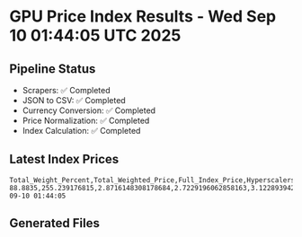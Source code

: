 # GPU Price Index Results - Wed Sep 10 01:44:05 UTC 2025

## Pipeline Status
- Scrapers: ✅ Completed
- JSON to CSV: ✅ Completed
- Currency Conversion: ✅ Completed
- Price Normalization: ✅ Completed
- Index Calculation: ✅ Completed

## Latest Index Prices
```
Total_Weight_Percent,Total_Weighted_Price,Full_Index_Price,Hyperscalers_Only_Price,Non_Hyperscalers_Only_Price,Hyperscaler_Weight,Non_Hyperscaler_Weight,Calculation_Date
88.8835,255.239176815,2.8716148308178684,2.7229196062858163,3.122893942832933,55.84,33.043499999999995,2025-09-10 01:44:05
```

## Generated Files
```
```
